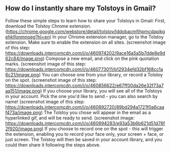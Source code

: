 ## How do I instantly share my Tolstoys in Gmail?

Follow these simple steps to learn how to share your Tolstoys in Gmail:
First, download the Tolstoy Chrome extension. (https://chrome.google.com/webstore/detail/tolstoy/lddobacmfjhpmcdapikgehklfonmnoeg?hl=en)
In your Chrome extension manager, go to the Tolstoy extension. Make sure to enable the extension on all sites. (screenshot image of this step: https://downloads.intercomcdn.com/i/o/460974202/9ace16a5a5b7dde8e9d62c84/image.png)
Compose a new email, and click on the pink quotation marks. (screenshot image of this step: https://downloads.intercomcdn.com/i/o/460773011/b12934efd32bf168cc1a6c21/image.png)
You can choose one from your library, or record a Tolstoy on the spot. (screenshot image of this step: https://downloads.intercomcdn.com/i/o/460856622/e67ff00da26e32f73a7aa151/image.png)
If you choose your library, you will see all of the Tolstoys in your account. Pick the one you'd like to send - you can also search by name! (screenshot image of this step: https://downloads.intercomcdn.com/i/o/460892720/89bd294a1721f0a6caaf473a/image.png)
The Tolstoy you chose will appear in the email as a hyperlinked gif, and will be ready to send. (screenshot image: https://downloads.intercomcdn.com/i/o/460894283/e93a53b6b621d51d76f2f920/image.png)
If you choose to record one on the spot - this will trigger the extension, enabling you to record your face only, your screen + face, or just screen. The Tolstoy will then be saved in your account library, and you could then share it following the steps above.
